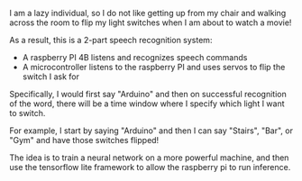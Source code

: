 I am a lazy individual,
so I do not like getting up from my chair and walking
across the room to flip my light switches when I am about to
watch a movie!

As a result, this is a 2-part speech recognition system:
* A raspberry PI 4B listens and recognizes speech commands
* A microcontroller listens to the raspberry PI and uses 
servos to flip the switch I ask for
  
Specifically, I would first say "Arduino" and then on successful
recognition of the word, there will be a time window 
where I specify which light I want to switch.

For example, I start by saying "Arduino" and then I can say
"Stairs", "Bar", or "Gym" and have those switches flipped!

The idea is to train a neural network on a more powerful
machine, and then use the tensorflow lite framework
to allow the raspberry pi to run inference.

